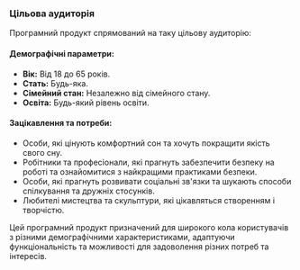 ### Цільова аудиторія

Програмний продукт спрямований на таку цільову аудиторію:

#### Демографічні параметри:

- **Вік:** Від 18 до 65 років.
- **Стать:** Будь-яка.
- **Сімейний стан:** Незалежно від сімейного стану.
- **Освіта:** Будь-який рівень освіти.

#### Зацікавлення та потреби:

- Особи, які цінують комфортний сон та хочуть покращити якість свого сну.
- Робітники та професіонали, які прагнуть забезпечити безпеку на роботі та ознайомитися з найкращими практиками безпеки.
- Особи, які прагнуть розвивати соціальні зв'язки та шукають способи спілкування та дружніх стосунків.
- Любителі мистецтва та скульптури, які цікавляться створенням і творчістю.

Цей програмний продукт призначений для широкого кола користувачів з різними демографічними характеристиками, адаптуючи функціональність та можливості для задоволення різних потреб та інтересів.

